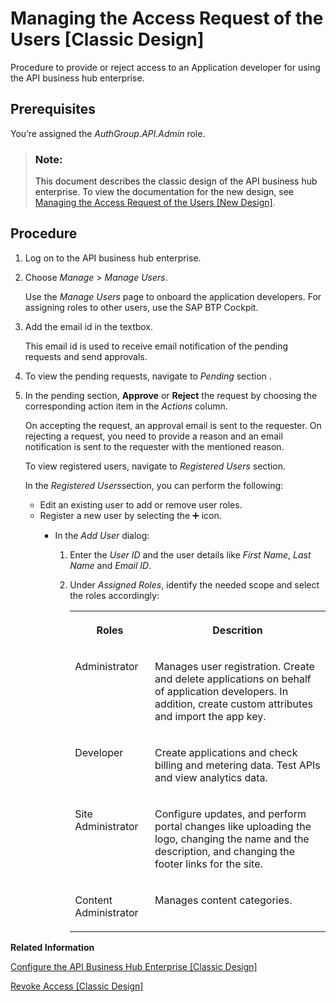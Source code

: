 <!-- loio5b3e2f607046447c867db43e9b7859c7 -->

<link rel="stylesheet" type="text/css" href="../css/sap-icons.css"/>

# Managing the Access Request of the Users \[Classic Design\]

Procedure to provide or reject access to an Application developer for using the API business hub enterprise.



<a name="loio5b3e2f607046447c867db43e9b7859c7__prereq_edg_5fq_l5b"/>

## Prerequisites

You’re assigned the *AuthGroup.API.Admin* role.

> ### Note:  
> This document describes the classic design of the API business hub enterprise. To view the documentation for the new design, see [Managing the Access Request of the Users \[New Design\]](managing-the-access-request-of-the-users-new-design-8b79ee8.md).



<a name="loio5b3e2f607046447c867db43e9b7859c7__steps_gdg_5fq_l5b"/>

## Procedure

1.  Log on to the API business hub enterprise.

2.  Choose *Manage* \> *Manage Users*.

    Use the *Manage Users* page to onboard the application developers. For assigning roles to other users, use the SAP BTP Cockpit.

3.  Add the email id in the textbox.

    This email id is used to receive email notification of the pending requests and send approvals.

4.  To view the pending requests, navigate to *Pending* section .

5.  In the pending section, **Approve** or **Reject** the request by choosing the corresponding action item in the *Actions* column.

    On accepting the request, an approval email is sent to the requester. On rejecting a request, you need to provide a reason and an email notification is sent to the requester with the mentioned reason.

    To view registered users, navigate to *Registered Users* section.

    In the *Registered Users*section, you can perform the following:

    -   Edit an existing user to add or remove user roles.
    -   Register a new user by selecting the :heavy_plus_sign: icon.
        -   In the *Add User* dialog:

            1.  Enter the *User ID* and the user details like *First Name*, *Last Name* and *Email ID*.

            2.  Under *Assigned Roles*, identify the needed scope and select the roles accordingly:


                <table>
                <tr>
                <th valign="top">

                Roles


                
                </th>
                <th valign="top">

                Descrition


                
                </th>
                </tr>
                <tr>
                <td valign="top">

                Administrator


                
                </td>
                <td valign="top">

                Manages user registration. Create and delete applications on behalf of application developers. In addition, create custom attributes and import the app key.


                
                </td>
                </tr>
                <tr>
                <td valign="top">

                Developer


                
                </td>
                <td valign="top">

                Create applications and check billing and metering data. Test APIs and view analytics data.


                
                </td>
                </tr>
                <tr>
                <td valign="top">

                Site Administrator


                
                </td>
                <td valign="top">

                Configure updates, and perform portal changes like uploading the logo, changing the name and the description, and changing the footer links for the site.


                
                </td>
                </tr>
                <tr>
                <td valign="top">

                Content Administrator


                
                </td>
                <td valign="top">

                Manages content categories.


                
                </td>
                </tr>
                </table>
                




**Related Information**  


[Configure the API Business Hub Enterprise \[Classic Design\]](configure-the-api-business-hub-enterprise-classic-design-7b71b16.md "You can configure the API business hub enterprise to personalize it for your organization.")

[Revoke Access \[Classic Design\]](revoke-access-classic-design-147fb9d.md "Revoke the access of an application developer.")

